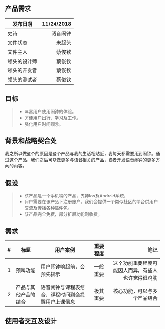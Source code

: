 ## 产品需求
| 发布日期 | 11/24/2018 |
| --------   | -----:  |
| 史诗 | 语音闹钟 | 
| 文件状态 | 未起头 | 
| 文件主人 | 蔡俊钦 | 
| 领头的设计师  | 蔡俊钦 | 
| 领头的开发者  | 蔡俊钦 | 
| 领头的测试者  | 蔡俊钦 | 

## 目标
> * 丰富用户使用闹钟的体验。
> * 方便用户出行、学习及工作。
> * 强化用户时间观念。

## 背景和战略契合处
我之所以做这个的原因是这个产品与我的生活相贴近，我每天都需要用到闹钟。通过这个产品，我们之后可以做更多与语音相关的产品，或者开发语音闹钟的更多方向的内容。

## 假设
> * 该产品是一个手机端的产品，支持Ios及Android系统。
> * 用户需要在该产品下注册账户，我们会提供一个类似社区的平台供用户交流及传播各种插件包。
> * 该产品完全免费，部分扩展功能则收费。

## 需求
| # | 标题 | 用户案例 | 重要程度 | 笔记 |
| --------   | -----| ----  |--------   |-----:  |
| 1 | 预叫功能 | 用户闹钟响起前，会预先提示 | 一般重要 | 这个功能重要程度可能因人而异，有些人也许觉得很鸡肋 |
| 2 | 产品与其他产品的结合 | 语音闹钟与课程表结合，课程时间到会提醒用户上课信息 | 极其重要 | 核心功能，可以与多个产品结合 |

## 使用者交互及设计
